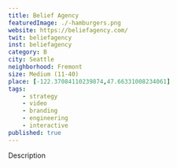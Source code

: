 ```yaml
---
title: Belief Agency
featuredImage: ./-hamburgers.png
website: https://beliefagency.com/
twit: beliefagency
inst: beliefagency
category: B
city: Seattle
neighborhood: Fremont
size: Medium (11-40)
place: [-122.37084110239874,47.66331008234061]
tags:
    - strategy
    - video
    - branding
    - engineering
    - interactive
published: true
---
```


Description
